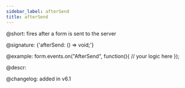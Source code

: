 ```yaml
---
sidebar_label: afterSend
title: afterSend
---          
```


@short: fires after a form is sent to the server

@signature: {'afterSend: () => void;'}

@example:
form.events.on("AfterSend", function(){
   // your logic here
});

@descr:

@changelog: added in v6.1

[comment]: # (@relatedapi: form/api/form_beforesend_event.md form/api/form_send_method.md)
